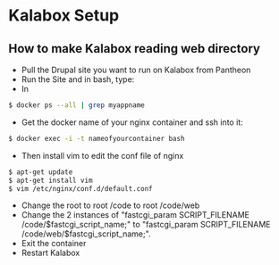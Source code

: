 # Kalabox Setup

How to make Kalabox reading web directory
-------

- Pull the Drupal site you want to run on Kalabox from Pantheon
- Run the Site and in bash, type:
- In 
```bash
$ docker ps --all | grep myappname
```
- Get the docker name of your nginx container and ssh into it:
```bash
$ docker exec -i -t nameofyourcontainer bash
```
- Then install vim to edit the conf file of nginx
```bash
$ apt-get update
$ apt-get install vim
$ vim /etc/nginx/conf.d/default.conf
```
- Change the root to root /code to root /code/web
- Change the 2 instances of "fastcgi_param SCRIPT_FILENAME /code/$fastcgi_script_name;" to "fastcgi_param SCRIPT_FILENAME /code/web/$fastcgi_script_name;".
- Exit the container
- Restart Kalabox

